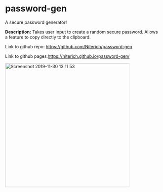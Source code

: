 # password-gen
A secure password generator!

<strong>Description:</strong>
Takes user input to create a random secure password. Allows a feature to copy directly to the clipboard.

Link to github repo: https://github.com/Niterich/password-gen

Link to github pages:https://niterich.github.io/password-gen/

<img width="402" alt="Screenshot 2019-11-30 13 11 53" src="https://user-images.githubusercontent.com/52295078/69905595-13a57a00-1373-11ea-8fba-3c9dbd6a8a1d.png">
